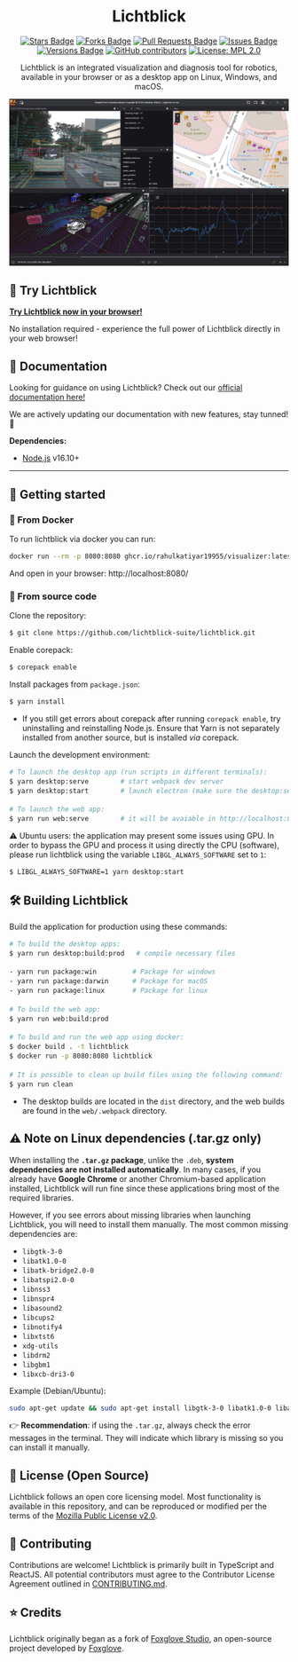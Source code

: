 <h1 align="center">Lichtblick</h1>

<div align="center">
  <a href="https://github.com/lichtblick-suite/lichtblick/stargazers"><img src="https://img.shields.io/github/stars/lichtblick-suite/lichtblick" alt="Stars Badge"/></a>
  <a href="https://github.com/lichtblick-suite/lichtblick/network/members"><img src="https://img.shields.io/github/forks/lichtblick-suite/lichtblick" alt="Forks Badge"/></a>
  <a href="https://github.com/lichtblick-suite/lichtblick/pulls"><img src="https://img.shields.io/github/issues-pr/lichtblick-suite/lichtblick" alt="Pull Requests Badge"/></a>
  <a href="https://github.com/lichtblick-suite/lichtblick/issues"><img src="https://img.shields.io/github/issues/lichtblick-suite/lichtblick" alt="Issues Badge"/></a>
  <a href="https://github.com/lichtblick-suite/lichtblick/issues"><img src="https://img.shields.io/github/package-json/v/lichtblick-suite/lichtblick" alt="Versions Badge"/></a>
  <a href="https://github.com/lichtblick-suite/lichtblick/graphs/contributors"><img alt="GitHub contributors" src="https://img.shields.io/github/contributors/lichtblick-suite/lichtblick?color=2b9348"></a>
  <a href="https://opensource.org/licenses/MPL-2.0"><img src="https://img.shields.io/badge/License-MPL_2.0-brightgreen.svg" alt="License: MPL 2.0"></a>

  <br />
<p  align="center">
Lichtblick is an integrated visualization and diagnosis tool for robotics, available in your browser or as a desktop app on Linux, Windows, and macOS.
</p>
  <p align="center">
    <img alt="Lichtblick screenshot" src="resources/screenshot.png">
  </p>
</div>

## :rocket: Try Lichtblick

**[Try Lichtblick now in your browser!](https://lichtblick-suite.github.io/lichtblick/)**

No installation required - experience the full power of Lichtblick directly in your web browser!

## :book: Documentation

Looking for guidance on using Lichtblick? Check out our [official documentation here!](https://lichtblick-suite.github.io/docs/)

We are actively updating our documentation with new features, stay tunned! :rocket:

**Dependencies:**

- [Node.js](https://nodejs.org/en/) v16.10+

<hr/>

## :rocket: Getting started

### :whale: From Docker

To run lichtblick via docker you can run:

```sh
docker run --rm -p 8080:8080 ghcr.io/rahulkatiyar19955/visualizer:latest
```

And open in your browser: http://localhost:8080/

### 📑 From source code

Clone the repository:

```sh
$ git clone https://github.com/lichtblick-suite/lichtblick.git
```

Enable corepack:

```sh
$ corepack enable
```

Install packages from `package.json`:

```sh
$ yarn install
```

- If you still get errors about corepack after running `corepack enable`, try uninstalling and reinstalling Node.js. Ensure that Yarn is not separately installed from another source, but is installed _via_ corepack.

Launch the development environment:

```sh
# To launch the desktop app (run scripts in different terminals):
$ yarn desktop:serve        # start webpack dev server
$ yarn desktop:start        # launch electron (make sure the desktop:serve finished to build)

# To launch the web app:
$ yarn run web:serve        # it will be avaiable in http://localhost:8080
```

:warning: Ubuntu users: the application may present some issues using GPU. In order to bypass the GPU and process it using directly the CPU (software), please run lichtblick using the variable `LIBGL_ALWAYS_SOFTWARE` set to `1`:

```sh
$ LIBGL_ALWAYS_SOFTWARE=1 yarn desktop:start
```

## :hammer_and_wrench: Building Lichtblick

Build the application for production using these commands:

```sh
# To build the desktop apps:
$ yarn run desktop:build:prod   # compile necessary files

- yarn run package:win         # Package for windows
- yarn run package:darwin      # Package for macOS
- yarn run package:linux       # Package for linux

# To build the web app:
$ yarn run web:build:prod

# To build and run the web app using docker:
$ docker build . -t lichtblick
$ docker run -p 8080:8080 lichtblick

# It is possible to clean up build files using the following command:
$ yarn run clean
```

- The desktop builds are located in the `dist` directory, and the web builds are found in the `web/.webpack` directory.

## :warning: Note on Linux dependencies (.tar.gz only)

When installing the **`.tar.gz` package**, unlike the `.deb`, **system dependencies are not installed automatically**.
In many cases, if you already have **Google Chrome** or another Chromium-based application installed, Lichtblick will run fine since these applications bring most of the required libraries.

However, if you see errors about missing libraries when launching Lichtblick, you will need to install them manually.
The most common missing dependencies are:

- `libgtk-3-0`
- `libatk1.0-0`
- `libatk-bridge2.0-0`
- `libatspi2.0-0`
- `libnss3`
- `libnspr4`
- `libasound2`
- `libcups2`
- `libnotify4`
- `libxtst6`
- `xdg-utils`
- `libdrm2`
- `libgbm1`
- `libxcb-dri3-0`

Example (Debian/Ubuntu):

```bash
sudo apt-get update && sudo apt-get install libgtk-3-0 libatk1.0-0 libatk-bridge2.0-0 libatspi2.0-0 libnss3 libnspr4 libasound2 libcups2 libnotify4 libxtst6 xdg-utils libdrm2 libgbm1 libxcb-dri3-0
```

👉 **Recommendation**: if using the `.tar.gz`, always check the error messages in the terminal. They will indicate which library is missing so you can install it manually.

## :pencil: License (Open Source)

Lichtblick follows an open core licensing model. Most functionality is available in this repository, and can be reproduced or modified per the terms of the [Mozilla Public License v2.0](/LICENSE).

## :handshake: Contributing

Contributions are welcome! Lichtblick is primarily built in TypeScript and ReactJS. All potential contributors must agree to the Contributor License Agreement outlined in [CONTRIBUTING.md](CONTRIBUTING.md).

## :star: Credits

Lichtblick originally began as a fork of [Foxglove Studio](https://github.com/foxglove/studio), an open-source project developed by [Foxglove](https://foxglove.dev/).
